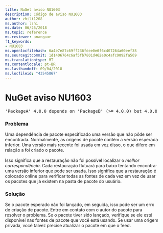 ```yaml
---
title: NuGet aviso NU1603
description: Código de aviso NU1603
author: zhili1208
ms.author: lzhi
ms.date: 06/25/2018
ms.topic: reference
ms.reviewer: anangaur
f1_keywords:
- NU1603
ms.openlocfilehash: 6a4e7e87c69ff236fdee0e6f6c407264a60eef38
ms.sourcegitcommit: 1d1406764c6af5fb7801d462e0c4afc9092fa569
ms.translationtype: MT
ms.contentlocale: pt-BR
ms.lasthandoff: 09/04/2018
ms.locfileid: "43545867"
---
```

# <a name="nuget-warning-nu1603"></a>NuGet aviso NU1603

<pre>'PackageA' 4.0.0 depends on 'PackageB' (>= 4.0.0) but 4.0.0 was not found. An approximate best match of 5.0.0 was resolved.</pre>

### <a name="issue"></a>Problema

Uma dependência de pacote especificado uma versão que não pôde ser encontrada. Normalmente, as origens de pacote contém a versão esperada inferior. Uma versão mais recente foi usada em vez disso, o que difere em relação a foi criado o pacote.<br/><br/>Isso significa que a restauração não foi possível localizar o *melhor correspondência*. Cada restauração flutuará para baixo tentando encontrar uma versão inferior que pode ser usada. Isso significa que a restauração é colocado online para verificar todas as fontes de cada vez em vez de usar os pacotes que já existem na pasta de pacote do usuário.

### <a name="solution"></a>Solução
Se o pacote esperado não foi lançado, em seguida, isso pode ser um erro de criação de pacote. Entre em contato com o autor do pacote para resolver o problema. Se o pacote tiver sido lançado, verifique se ele está disponível nas fontes de pacote que você está usando. Se usar uma origem privada, você talvez precise atualizar o pacote em que o feed. 
